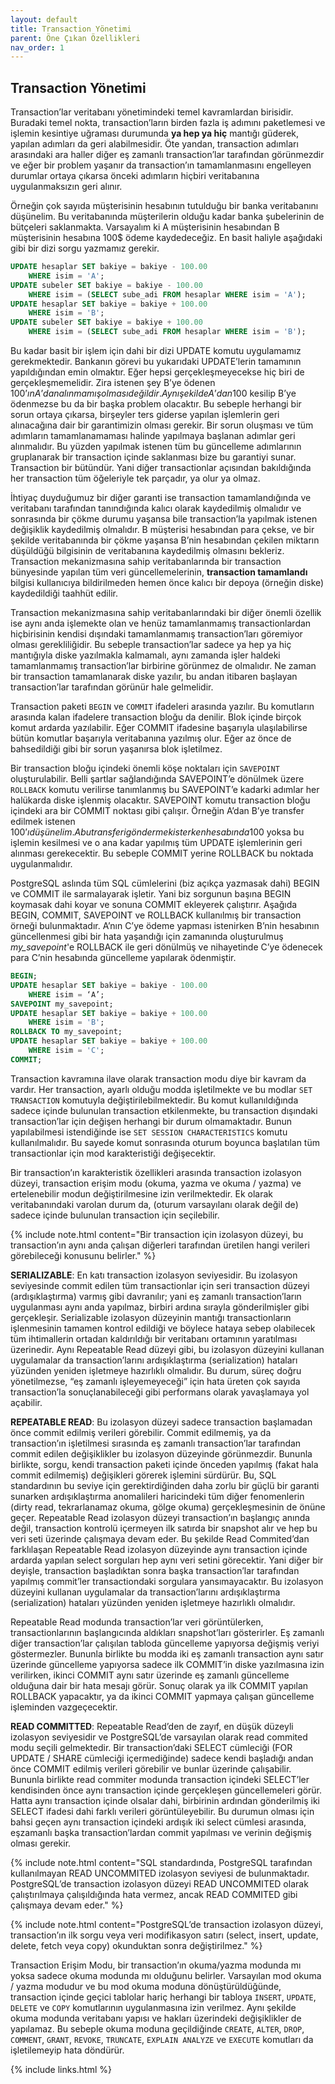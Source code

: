 ```yaml
---
layout: default
title: Transaction Yönetimi
parent: Öne Çıkan Özellikleri
nav_order: 1
---
```


## Transaction Yönetimi

Transaction’lar veritabanı yönetimindeki temel kavramlardan birisidir. Buradaki temel nokta, transaction’ların birden fazla iş adımını paketlemesi ve işlemin kesintiye uğraması durumunda **ya hep ya hiç** mantığı güderek, yapılan adımları da geri alabilmesidir. Öte yandan, transaction adımları arasındaki ara haller diğer eş zamanlı transaction’lar tarafından görünmezdir ve eğer bir problem yaşanır da transaction’ın tamamlanmasını engelleyen durumlar ortaya çıkarsa önceki adımların hiçbiri veritabanına uygulanmaksızın geri alınır.

Örneğin çok sayıda müşterisinin hesabının tutulduğu bir banka veritabanını düşünelim. Bu veritabanında müşterilerin olduğu kadar banka şubelerinin de bütçeleri saklanmakta. Varsayalım ki A müşterisinin hesabından B müşterisinin hesabına 100$ ödeme kaydedeceğiz. En basit haliyle aşağıdaki gibi bir dizi sorgu yazmamız gerekir.

```sql
UPDATE hesaplar SET bakiye = bakiye - 100.00
    WHERE isim = 'A';
UPDATE subeler SET bakiye = bakiye - 100.00
    WHERE isim = (SELECT sube_adi FROM hesaplar WHERE isim = 'A');
UPDATE hesaplar SET bakiye = bakiye + 100.00
    WHERE isim = 'B';
UPDATE subeler SET bakiye = bakiye + 100.00
    WHERE isim = (SELECT sube_adi FROM hesaplar WHERE isim = 'B');
```

Bu kadar basit bir işlem için dahi bir dizi UPDATE komutu uygulamamız gerekmektedir. Bankanın görevi bu yukarıdaki UPDATE’lerin tamamının yapıldığından emin olmaktır. Eğer hepsi gerçekleşmeyecekse hiç biri de gerçekleşmemelidir. Zira istenen şey B’ye ödenen 100$’ın A’dan alınmamış olması değildir. Aynı şekilde A’dan 100$ kesilip B’ye ödenmezse bu da bir başka problem olacaktır. Bu sebeple herhangi bir sorun ortaya çıkarsa, birşeyler ters giderse yapılan işlemlerin geri alınacağına dair bir garantimizin olması gerekir. Bir sorun oluşması ve tüm adımların tamamlanamaması halinde yapılmaya başlanan adımlar geri alınmalıdır. Bu yüzden yapılmak istenen tüm bu güncelleme adımlarının gruplanarak bir transaction içinde saklanması bize bu garantiyi sunar. Transaction bir bütündür. Yani diğer transactionlar açısından bakıldığında her transaction tüm öğeleriyle tek parçadır, ya olur ya olmaz.

İhtiyaç duyduğumuz bir diğer garanti ise transaction tamamlandığında ve veritabanı tarafından tanındığında kalıcı olarak kaydedilmiş olmalıdır ve sonrasında bir çökme durumu yaşansa bile transaction’la yapılmak istenen değişiklik kaydedilmiş olmalıdır. B müşterisi hesabından para çekse, ve bir şekilde veritabanında bir çökme yaşansa B’nin hesabından çekilen miktarın düşüldüğü bilgisinin de veritabanına kaydedilmiş olmasını bekleriz. Transaction mekanizmasına sahip veritabanlarında bir transaction bünyesinde yapılan tüm veri güncellemelerinin, **transaction tamamlandı** bilgisi kullanıcıya bildirilmeden hemen önce kalıcı bir depoya (örneğin diske) kaydedildiği taahhüt edilir.

Transaction mekanizmasına sahip veritabanlarındaki bir diğer önemli özellik ise aynı anda işlemekte olan ve henüz tamamlanmamış transactionlardan hiçbirisinin kendisi dışındaki tamamlanmamış transaction’ları göremiyor olması gerekliliğidir. Bu sebeple transaction’lar sadece ya hep ya hiç mantığıyla diske yazılmakla kalmamalı, aynı zamanda işler haldeki tamamlanmamış transaction’lar birbirine görünmez de olmalıdır. Ne zaman bir transaction tamamlanarak diske yazılır, bu andan itibaren başlayan transaction’lar tarafından görünür hale gelmelidir.

Transaction paketi ``BEGIN`` ve ``COMMIT`` ifadeleri arasında yazılır. Bu komutların arasında kalan ifadelere transaction bloğu da denilir. Blok içinde birçok komut ardarda yazılabilir. Eğer COMMIT ifadesine başarıyla ulaşılabilirse bütün komutlar başarıyla veritabanına yazılmış olur. Eğer az önce de bahsedildiği gibi bir sorun yaşanırsa blok işletilmez.

Bir transaction bloğu içindeki önemli köşe noktaları için ``SAVEPOINT`` oluşturulabilir. Belli şartlar sağlandığında SAVEPOINT’e dönülmek üzere ``ROLLBACK`` komutu verilirse tanımlanmış bu SAVEPOINT’e kadarki adımlar her halükarda diske işlenmiş olacaktır. SAVEPOINT komutu transaction bloğu içindeki ara bir COMMIT noktası gibi çalışır. Örneğin A’dan B’ye transfer edilmek istenen 100$’ı düşünelim. A bu transferi göndermek isterken hesabında 100$ yoksa bu işlemin kesilmesi ve o ana kadar yapılmış tüm UPDATE işlemlerinin geri alınması gerekecektir. Bu sebeple COMMIT yerine ROLLBACK bu noktada uygulanmalıdır.

PostgreSQL aslında tüm SQL cümlelerini (biz açıkça yazmasak dahi) BEGIN ve COMMIT ile sarmalayarak işletir. Yani biz sorgunun başına BEGIN koymasak dahi koyar ve sonuna COMMIT ekleyerek çalıştırır. Aşağıda BEGIN, COMMIT, SAVEPOINT ve ROLLBACK kullanılmış bir transaction örneği bulunmaktadır. A’nın C’ye ödeme yapması istenirken B’nin hesabının güncellenmesi gibi bir hata yaşandığı için zamanında oluşturulmuş *my_savepoint*'e ROLLBACK ile geri dönülmüş ve nihayetinde C’ye ödenecek para C’nin hesabında güncelleme yapılarak ödenmiştir.

```sql
BEGIN;
UPDATE hesaplar SET bakiye = bakiye - 100.00
    WHERE isim = ‘A’;
SAVEPOINT my_savepoint;
UPDATE hesaplar SET bakiye = bakiye + 100.00
    WHERE isim = 'B';
ROLLBACK TO my_savepoint;
UPDATE hesaplar SET bakiye = bakiye + 100.00
    WHERE isim = 'C';
COMMIT;
```

Transaction kavramına ilave olarak transaction modu diye bir kavram da vardır. Her transaction, ayarlı olduğu modda işletilmekte ve bu modlar ``SET TRANSACTION`` komutuyla değiştirilebilmektedir. Bu komut kullanıldığında sadece içinde bulunulan transaction etkilenmekte, bu transaction dışındaki transaction’lar için değişen herhangi bir durum olmamaktadır. Bunun yapılabilmesi istendiğinde ise ``SET SESSION CHARACTERISTICS`` komutu kullanılmalıdır. Bu sayede komut sonrasında oturum boyunca başlatılan tüm transactionlar için mod karakteristiği değişecektir.

Bir transaction’ın karakteristik özellikleri arasında transaction izolasyon düzeyi, transaction erişim modu (okuma, yazma ve okuma / yazma) ve ertelenebilir modun değiştirilmesine izin verilmektedir. Ek olarak veritabanındaki varolan durum da, (oturum varsayılanı olarak değil de) sadece içinde bulunulan transaction için seçilebilir.

{% include note.html content="Bir transaction için izolasyon düzeyi, bu transaction’ın aynı anda çalışan diğerleri tarafından üretilen hangi verileri görebileceği konusunu belirler." %}

**SERIALIZABLE**: En katı transaction izolasyon seviyesidir. Bu izolasyon seviyesinde commit edilen tüm transactionlar için seri transaction düzeyi (ardışıklaştırma) varmış gibi davranılır; yani eş zamanlı transaction’ların uygulanması aynı anda yapılmaz, birbiri ardına sırayla gönderilmişler gibi gerçekleşir. Serializable izolasyon düzeyinin mantığı transactionların işlenmesinin tamamen kontrol edildiği ve böylece hataya sebep olabilecek tüm ihtimallerin ortadan kaldırıldığı bir veritabanı ortamının yaratılması üzerinedir. Aynı Repeatable Read düzeyi gibi, bu izolasyon düzeyini kullanan uygulamalar da transaction’larını ardışıklaştırma (serialization) hataları yüzünden yeniden işletmeye hazırlıklı olmalıdır. Bu durum, süreç doğru yönetilmezse, “eş zamanlı işleyemeyeceği” için hata üreten çok sayıda transaction’la sonuçlanabileceği gibi performans olarak yavaşlamaya yol açabilir.

**REPEATABLE READ**: Bu izolasyon düzeyi sadece transaction başlamadan önce commit edilmiş verileri görebilir. Commit edilmemiş, ya da transaction’ın işletilmesi sırasında eş zamanlı transaction’lar tarafından commit edilen değişiklikler bu izolasyon düzeyinde görünmezdir. Bununla birlikte, sorgu, kendi transaction paketi içinde önceden yapılmış (fakat hala commit edilmemiş) değişikleri görerek işlemini sürdürür. Bu, SQL standardının bu seviye için gerektirdiğinden daha zorlu bir güçlü bir garanti sunarken ardışıklaştırma anomalileri haricindeki tüm diğer fenomenlerin (dirty read, tekrarlanamaz okuma, gölge okuma) gerçekleşmesinin de önüne geçer. Repeatable Read izolasyon düzeyi transaction’ın başlangıç anında değil, transaction kontrolü içermeyen ilk satırda bir snapshot alır ve hep bu veri seti üzerinde çalışmaya devam eder. Bu şekilde Read Commited’dan farklılaşan Repeatable Read izolasyon düzeyinde aynı transaction içinde ardarda yapılan select sorguları hep aynı veri setini görecektir. Yani diğer bir deyişle, transaction başladıktan sonra başka transaction’lar tarafından yapılmış commit’ler transactiondaki sorgulara yansımayacaktır. Bu izolasyon düzeyini kullanan uygulamalar da transaction’larını ardışıklaştırma (serialization) hataları yüzünden yeniden işletmeye hazırlıklı olmalıdır.

Repeatable Read modunda transaction’lar veri görüntülerken, transactionlarının başlangıcında aldıkları snapshot’ları gösterirler. Eş zamanlı diğer transaction’lar çalışılan tabloda güncelleme yapıyorsa değişmiş veriyi göstermezler. Bununla birlikte bu modda iki eş zamanlı transaction aynı satır üzerinde güncelleme yapıyorsa sadece ilk COMMIT’in diske yazılmasına izin verilirken, ikinci COMMIT aynı satır üzerinde eş zamanlı güncelleme olduğuna dair bir hata mesajı görür. Sonuç olarak ya ilk COMMIT yapılan ROLLBACK yapacaktır, ya da ikinci COMMIT yapmaya çalışan güncelleme işleminden vazgeçecektir.

**READ COMMITTED**: Repeatable Read’den de zayıf, en düşük düzeyli izolasyon seviyesidir ve PostgreSQL’de varsayılan olarak read commited modu seçili gelmektedir. Bir transaction’daki SELECT cümleciği (FOR UPDATE / SHARE cümleciği içermediğinde) sadece kendi başladığı andan önce COMMIT edilmiş verileri görebilir ve bunlar üzerinde çalışabilir. Bununla birlikte read commiter modunda transaction içindeki SELECT’ler kendisinden önce aynı transaction içinde gerçekleşen güncellemeleri görür. Hatta aynı transaction içinde olsalar dahi, birbirinin ardından gönderilmiş iki SELECT ifadesi dahi farklı verileri görüntüleyebilir. Bu durumun olması için bahsi geçen aynı transaction içindeki ardışık iki select cümlesi arasında, eşzamanlı başka transaction’lardan commit yapılması ve verinin değişmiş olması gerekir.

{% include note.html content="SQL standardında, PostgreSQL tarafından kullanılmayan READ UNCOMMITED izolasyon seviyesi de bulunmaktadır. PostgreSQL’de transaction izolasyon düzeyi READ UNCOMMITED olarak çalıştırılmaya çalışıldığında hata vermez, ancak READ COMMITED gibi çalışmaya devam eder." %}

{% include note.html content="PostgreSQL’de transaction izolasyon düzeyi, transaction’ın ilk sorgu veya veri modifikasyon satırı (select, insert, update, delete, fetch veya copy) okunduktan sonra değiştirilmez." %}

Transaction Erişim Modu, bir transaction’ın okuma/yazma modunda mı yoksa sadece okuma modunda mı olduğunu belirler. Varsayılan mod okuma / yazma modudur ve bu mod okuma moduna dönüştürüldüğünde, transaction içinde geçici tablolar hariç herhangi bir tabloya `INSERT`, `UPDATE`, `DELETE` ve `COPY` komutlarının uygulanmasına izin verilmez. Aynı şekilde okuma modunda veritabanı yapısı ve hakları üzerindeki değişiklikler de yapılamaz. Bu sebeple okuma moduna geçildiğinde `CREATE`, `ALTER`, `DROP`, `COMMENT`, `GRANT`, `REVOKE`, `TRUNCATE`, `EXPLAIN ANALYZE` ve `EXECUTE` komutları da işletilemeyip hata döndürür.

{% include links.html %}
